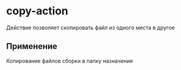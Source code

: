 # copy-action

Действие позволяет скопировать файл из одного места в другое

## Применение

Копирование файлов сборки в папку назначения
